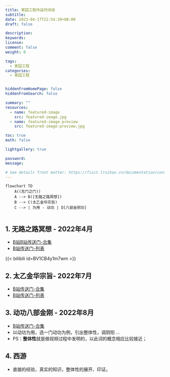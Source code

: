 ```yaml
---
title: 家园工程作品时间线
subtitle:
date: 2023-04-17T22:54:39+08:00
draft: false

description:
keywords:
license: 
comment: false
weight: 0

tags:
  - 家园工程
categories:
  - 家园工程


hiddenFromHomePage: false
hiddenFromSearch: false

summary: ""
resources:
  - name: featured-image
    src: featured-image.jpg
  - name: featured-image-preview
    src: featured-image-preview.jpg

toc: true
math: false

lightgallery: true

password:
message:

# See details front matter: https://fixit.lruihao.cn/documentation/content-management/introduction/#front-matter
---
```


<!--more-->

```mermaid
flowchart TD
    A((无门之门))
    A --> B([无路之路冥想])
    B --> C(太乙金华宗旨)
    C --> | 为用 - 动功 | D[八部金刚功]
    
```

## 1. 无路之路冥想 - 2022年4月
- [B站B站传送门-合集](https://space.bilibili.com/246314854/channel/collectiondetail?sid=605224)
- [B站传送门-列表](https://space.bilibili.com/246314854/channel/seriesdetail?sid=2220369) 

{{< bilibili id=BV1CB4y1m7wm >}}

## 2. 太乙金华宗旨- 2022年7月
- [B站传送门-合集](https://space.bilibili.com/246314854/channel/collectiondetail?sid=604676)
- [B站传送门-列表](https://space.bilibili.com/246314854/channel/seriesdetail?sid=2463064)

## 3. 动功八部金刚 - 2022年8月
- [B站传送门-合集](https://space.bilibili.com/246314854/channel/collectiondetail?sid=668132)
- 以动功为用，选一门动功为例，引出整体性，调阴阳 ...
- PS：**整体性**就是做视频过程中发明的，以此词的概念相应比较接近；

## 4. 西游
- 直接的经验，真实的知识，整体性的展开、印证。


